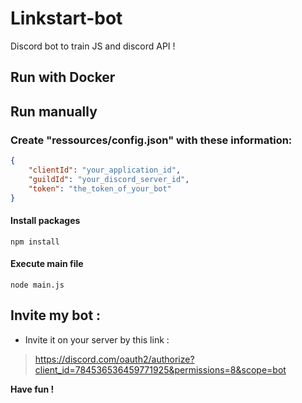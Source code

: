 # Linkstart-bot
Discord bot to train JS and discord API !

## Run with Docker


## Run manually
### Create "ressources/config.json" with these information:
```json
{
    "clientId": "your_application_id",
    "guildId": "your_discord_server_id",
    "token": "the_token_of_your_bot"
}
```

#### Install packages
    npm install


#### Execute main file
    node main.js
    
## Invite my bot : 
- Invite it on your server by this link : 
>https://discord.com/oauth2/authorize?client_id=784536536459771925&permissions=8&scope=bot

**Have fun !**
